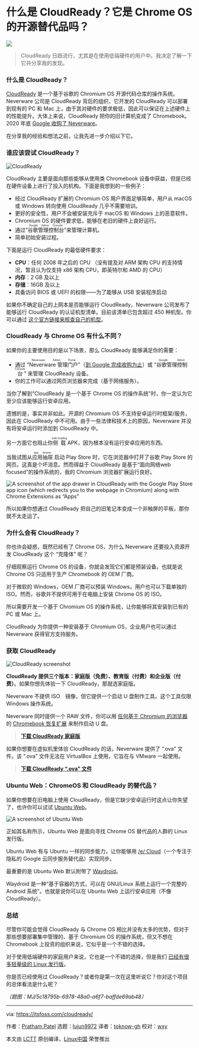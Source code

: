 [#]: subject: "What is CloudReady? Is it a Viable Open Source Alternative to Chrome OS?"
[#]: via: "https://itsfoss.com/cloudready/"
[#]: author: "Pratham Patel https://itsfoss.com/author/pratham/"
[#]: collector: "lujun9972"
[#]: translator: "toknow-gh"
[#]: reviewer: "wxy"
[#]: publisher: "wxy"
[#]: url: "https://linux.cn/article-15987-1.html"

什么是 CloudReady？它是 Chrome OS 的开源替代品吗？
======

![][0]

> CloudReady 日趋流行，尤其是在使用低端硬件的用户中。我决定了解一下它并分享我的发现。

### 什么是 CloudReady？

[CloudReady][1] 是一个基于谷歌的 Chromium OS 开源代码仓库的操作系统。Neverware 公司是 CloudReady 背后的组织，它开发的 CloudReady 可以部署到现有的 PC 和 Mac 上，由于其对硬件的要求极低，因此可以保证在上述硬件上的性能提升。大体上来说，CloudReady 把你的旧计算机变成了 Chromebook。2020 年底 [Google 收购了 Neverware][2]。

在分享我的经验和想法之前，让我先进一步介绍以下它。

### 谁应该尝试 CloudReady？

![CloudReady][3]

CloudReady 主要是面向那些能够从使用类 Chromebook 设备中获益，但是已经在硬件设备上进行了投入的机构。下面是我想到的一些例子：

  * 经过 CloudReady 扩展的 Chromium OS 用户界面足够简单，用户从 macOS 或 Windows 转向使用 CloudReady 几乎不需要培训。
  * 更好的安全性，用户不会被安装充斥于 macOS 和 Windows 上的恶意软件。 
  * Chromium OS 的硬件要求低，能够在老旧的硬件上良好运行。
  * 通过“<ruby>谷歌管理控制台<rt>Google Admin Console</rt></ruby>”来管理计算机。
  * 简单初始安装过程。

下面是运行 CloudReady 的最低硬件要求：

  * **CPU**：任何 2008 年之后的 CPU （没有提及对 ARM 架构 CPU 的支持情况，暂且认为仅支持 x86 架构 CPU，即英特尔和 AMD 的 CPU）
  * **内存**：2 GB 及以上
  * **存储**：16GB 及以上
  * 具备访问 BIOS 或 UEFI 的权限——为了能够从 USB 安装程序启动

如果你不确定自己的上网本是否能够运行 CloudReady，Neverware 公司发布了能够运行 CloudReady 的认证机型清单。目前该清单已包含超过 450 种机型。你可以通过 [这个官方链接来核查自己的机型][4]。

### CloudReady 与 Chrome OS 有什么不同？

如果你的主要使用目的是以下场景，那么 CloudReady 能够满足你的需要：

 * 通过 “<ruby>Neverware 管理门户<rt>Neverware Admin Portal</rt></ruby>”（[到 Google 完成收购为止][5]）或 “<ruby>谷歌管理控制台<rt>Google Admin Console</rt></ruby>” 来管理 CloudReady 设备。
  * 你的工作可以通过网页浏览器来完成（基于网络服务）。

当你了解到“CloudReady 是一个基于 Chrome OS 的操作系统”时，你一定认为它至少应该能够运行安卓应用。

遗憾的是，事实并非如此。开源的 Chromium OS 不支持安卓运行时框架/服务，因此在 CloudReady 中不可用。由于一些法律和技术上的原因，Neverware 并没有将安卓运行时添加到 CloudReady 中。

另一方面它也阻止你<ruby>侧载<rt>side-loading</rt></ruby> APK，因为根本没有运行安卓应用的东西。

当我试图从<ruby>应用抽屉<rt>app drawer</rt></ruby> 启动 Play Store 时，它在浏览器中打开了谷歌 Play Store 的网页。这真是个坏消息。然而得益于 CloudReady 是基于“<ruby>面向网络<rt></rt>web focused</ruby>”的操作系统的，我的 Chromium 浏览器扩展运行良好。

![A screenshot of the app drawer in CloudReady with the Google Play Store app icon \(which redirects you to the webpage in Chromium\) along with Chrome Extensions as “Apps”][6]

所以如果你想通过 CloudReady 把自己的旧笔记本变成一个非触屏的平板，那你就不太走运了。

### 为什么会有 CloudReady？

你也许会疑惑，既然已经有了 Chrome OS，为什么 Neverware 还要投入资源开发 CloudReady 这个 “克隆体” 呢？

仔细观察运行 Chrome OS 的设备，你就会发现它们都是预装设备。也就是说 Chrome OS 只适用于生产 Chromebook 的 OEM 厂商。

对于微软的 Windows，OEM 厂商可以预装 Windows，用户也可以下载单独的 ISO。然而，谷歌并不提供可用于在电脑上安装 Chrome OS 的 ISO。

所以需要开发一个基于 Chromium OS 的操作系统，让你能够将其安装到已有的 PC 或 Mac 上。

CloudReady 为你提供一种安装基于 Chromium OS，企业用户也可以通过 Neverware 获得官方支持服务。

### 获取 CloudReady

![CloudReady screenshot][7]

**CloudReady 提供三个版本：家庭版（免费）、教育版（付费）和企业版（付费）**。如果你想先体验一下 CloudReady，那就选家庭版。

Neverware 不提供 ISO　镜像，但它提供一个启动 U 盘制作工具。这个工具仅限 Windows 操作系统。

Neverware 同时提供一个 RAW 文件，你可以用 [任何基于 Chromium 的浏览器][9] 的 [Chromebook 恢复扩展][8] 来制作启动 U 盘。

> **[下载 CloudReady 家庭版][10]**

如果你想要在虚拟机里体验 CloudReady 的话，Neverware 提供了 “.ova” 文件。该 “.ova” 文件无法在 VirtualBox 上使用，它旨在与 VMware 一起使用。

> **[下载 CloudReady “.ova” 文件][11]**

### Ubuntu Web：ChromeOS 和 CloudReady 的替代品？

如果你想要在旧电脑上使用 CloudReady，但是它缺少安卓运行时这点让你失望了，也许你可以试试 [Ubuntu Web][12]。

![A screenshot of Ubuntu Web][13]

正如其名称所示，Ubuntu Web 是面向寻找 Chrome OS 替代品的人群的 Linux 发行版。

Ubuntu Web 有与 Ubuntu 一样的同步能力，让你能够用 [/e/ Cloud][14]（一个专注于隐私的 Google 云同步服务替代品）实现同步。

最重要的是 Ubuntu Web 默认附带了 [Waydroid][15]。

Waydroid 是一种“基于容器的方式，可以在 GNU/Linux 系统上运行一个完整的 Android 系统”。也就是说你可以在 Ubuntu Web 上运行安卓应用（不像  CloudReady）。

### 总结

尽管你可能会觉得 CloudReady 与 Chrome OS 相比并没有太多的优势，但对于那些想要部署集中管理的、基于 Chromium OS 的操作系统，但又不想在 Chromebook 上投资的组织来说，它似乎是一个不错的选择。

对于使用低端硬件的家庭用户来说，它也是一个不错的选择，但是我们 [已经有很多轻量级的 Linux 发行版][16]。

你是否已经使用过 CloudReady？或者你是第一次在这里听说它？你对这个项目的总体看法是什么呢？

*（题图：MJ/5c18795b-6978-48a0-a6f7-baffde69ab48）*

--------------------------------------------------------------------------------

via: https://itsfoss.com/cloudready/

作者：[Pratham Patel][a]
选题：[lujun9972][b]
译者：[toknow-gh](https://github.com/toknow-gh)
校对：[wxy](https://github.com/wxy)

本文由 [LCTT](https://github.com/LCTT/TranslateProject) 原创编译，[Linux中国](https://linux.cn/) 荣誉推出

[a]: https://itsfoss.com/author/pratham/
[b]: https://github.com/lujun9972
[1]: https://www.neverware.com/
[2]: https://9to5google.com/2020/12/15/google-acquires-cloudready-os/
[3]: https://itsfoss.com/content/images/wordpress/2022/01/neverware-cloudready.webp?resize=800%2C501&ssl=1
[4]: https://guide.neverware.com/supported-devices/
[5]: https://cloudreadykb.neverware.com/s/article/Neverware-is-now-part-of-Google-FAQ
[6]: https://itsfoss.com/content/images/wordpress/2021/12/07_app_drawer.webp?resize=800%2C599&ssl=1
[7]: https://itsfoss.com/content/images/wordpress/2022/01/cloudready-screenshot.webp?resize=800%2C500&ssl=1
[8]: https://chrome.google.com/webstore/detail/chromebook-recovery-utili/pocpnlppkickgojjlmhdmidojbmbodfm?hl=en
[9]: https://news.itsfoss.com/chrome-like-browsers-2021/
[10]: https://www.neverware.com/freedownload
[11]: https://cloudreadykb.neverware.com/s/article/Download-CloudReady-Image-For-VMware
[12]: https://ubuntu-web.org/
[13]: https://itsfoss.com/content/images/wordpress/2022/01/ubuntu-web-screenshot.jpeg?resize=800%2C500&ssl=1
[14]: https://e.foundation/ecloud/
[15]: https://waydro.id/
[16]: https://itsfoss.com/lightweight-linux-beginners/
[0]: https://img.linux.net.cn/data/attachment/album/202307/11/143146jtnntsf97x9039x9.jpg